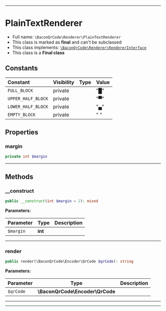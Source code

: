 ***

# PlainTextRenderer





* Full name: `\BaconQrCode\Renderer\PlainTextRenderer`
* This class is marked as **final** and can't be subclassed
* This class implements:
[`\BaconQrCode\Renderer\RendererInterface`](./RendererInterface.md)
* This class is a **Final class**


## Constants

| Constant | Visibility | Type | Value |
|:---------|:-----------|:-----|:------|
|`FULL_BLOCK`|private| |&quot;█&quot;|
|`UPPER_HALF_BLOCK`|private| |&quot;▀&quot;|
|`LOWER_HALF_BLOCK`|private| |&quot;▄&quot;|
|`EMPTY_BLOCK`|private| |&quot; &quot;|

## Properties


### margin



```php
private int $margin
```






***

## Methods


### __construct



```php
public __construct(int $margin = 2): mixed
```








**Parameters:**

| Parameter | Type | Description |
|-----------|------|-------------|
| `$margin` | **int** |  |




***

### render



```php
public render(\BaconQrCode\Encoder\QrCode $qrCode): string
```








**Parameters:**

| Parameter | Type | Description |
|-----------|------|-------------|
| `$qrCode` | **\BaconQrCode\Encoder\QrCode** |  |




***


***


